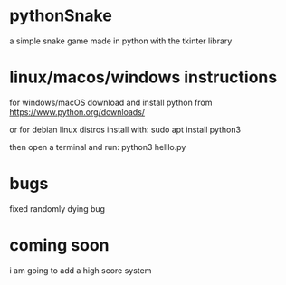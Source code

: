 # pythonSnake
a simple snake game made in python with the tkinter library
# linux/macos/windows instructions
for windows/macOS download and install python from https://www.python.org/downloads/

or for debian linux distros install with: sudo apt install python3

then open a terminal and run: python3 helllo.py
# bugs
fixed randomly dying bug
# coming soon
i am going to add a high score system
